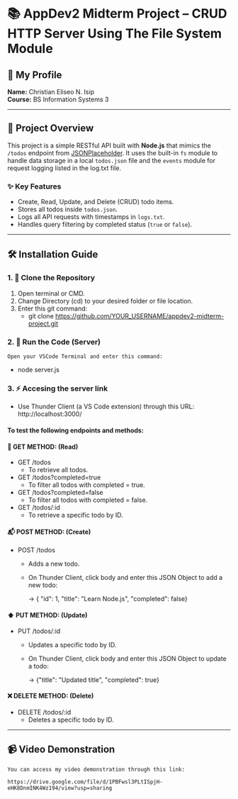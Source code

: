 # 📚 AppDev2 Midterm Project – CRUD HTTP Server Using The File System Module

## 👤 My Profile
**Name:** Christian Eliseo N. Isip  
**Course:** BS Information Systems 3   

---

## 📌 Project Overview

This project is a simple RESTful API built with **Node.js** that mimics the `/todos` endpoint from [JSONPlaceholder](https://jsonplaceholder.typicode.com/todos). It uses the built-in `fs` module to handle data storage in a local `todos.json` file and the `events` module for request logging listed in the log.txt file.

### ✨ Key Features
- Create, Read, Update, and Delete (CRUD) todo items.
- Stores all todos inside `todos.json`.
- Logs all API requests with timestamps in `logs.txt`.
- Handles query filtering by completed status (`true` or `false`).

---

## 🛠️ Installation Guide

### 1. 📁 Clone the Repository

1. Open terminal or CMD.
2. Change Directory (cd) to your desired folder or file location.
3. Enter this git command:
   - git clone https://github.com/YOUR_USERNAME/appdev2-midterm-project.git

### 2. 🔣 Run the Code (Server)

    Open your VSCode Terminal and enter this command:
   - node server.js 

### 3. ⚡ Accesing the server link

   - Use Thunder Client (a VS Code extension) through this URL: http://localhost:3000/
    
#### To test the following endpoints and methods:

#### 📖 GET METHOD: (Read)
   - GET /todos
     - To retrieve all todos.
   - GET /todos?completed=true
     - To filter all todos with completed = true.
   - GET /todos?completed=false
     - To filter all todos with completed = false.
   - GET /todos/:id
     - To retrieve a specific todo by ID.

#### 📬 POST METHOD: (Create)
   - POST /todos
     - Adds a new todo.
     - On Thunder Client, click body and enter this JSON Object to add a new todo:
     
        ->  { "id": 1, "title": "Learn Node.js", "completed": false}

#### ⬆️ PUT METHOD: (Update)
   - PUT /todos/:id
     - Updates a specific todo by ID.
     - On Thunder Client, click body and enter this JSON Object to update a todo:
     
        ->  {"title": "Updated title", "completed": true}

#### ❌ DELETE METHOD: (Delete)
   - DELETE /todos/:id
     - Deletes a specific todo by ID.

---
## 📹 Video Demonstration

    You can access my video demonstration through this link: 
    
    https://drive.google.com/file/d/1PBFwsl3PLtISpjH-eHK8DnmINK4Wz194/view?usp=sharing